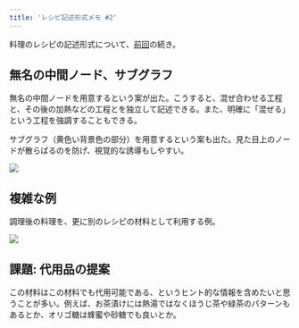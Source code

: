 ```yaml
---
title: 'レシピ記述形式メモ #2'
---
```

料理のレシピの記述形式について、[前回](https://r7kamura.com/articles/2022-05-13-mermaid-recipe-memo)の続き。

無名の中間ノード、サブグラフ
--------------

無名の中間ノードを用意するという案が出た。こうすると、混ぜ合わせる工程と、その後の加熱などの工程とを独立して記述できる。また、明確に「混ぜる」という工程を強調することもできる。

サブグラフ（黄色い背景色の部分）を用意するという案も出た。見た目上のノードが散らばるのを防げ、視覚的な誘導もしやすい。

![](https://lh5.googleusercontent.com/p4ISluQ8hqSCBFaznvEEMSLI6vkXbBlX13ts_Ddj4yfqBdasKyMcDwQgL2RVQ-phi5dMM99tkA4-PAs3AqaBKHWzOT67AcixmLiALV1VtvW0ihXDTMXV0k3pkHJplcVfYZZ1WClndmysIXoHt8-Z-GArHp5PI03afRwZNdlyY3aqK0H1vT9ZUJWWg8hp)

複雑な例
----

調理後の料理を、更に別のレシピの材料として利用する例。

![](https://lh6.googleusercontent.com/oR5l_THswoY6KT_F66Dc5rTh0WkkRNXBGF47WLiQ4v-I5O3dgdbcfGXgYh93gno2Ry4CRoJ9Uf0pQY3M3933wyifTw3NQU-Xjv5hr6RqyJS-eu3VTKNoMlIIEloQw8f0j8jNApLPJtBzrh1HFPphBcSNbAqdG6a3b6GD-hhvNqgMCE-RSLisQJz_E6gk)

課題: 代用品の提案
----------

この材料はこの材料でも代用可能である、というヒント的な情報を含めたいと思うことが多い。例えば、お茶漬けには熱湯ではなくほうじ茶や緑茶のパターンもあるとか、オリゴ糖は蜂蜜や砂糖でも良いとか。
